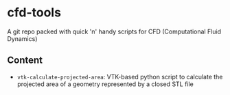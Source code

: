 # cfd-tools

A git repo packed with quick 'n' handy scripts for CFD (Computational Fluid Dynamics)

## Content

- `vtk-calculate-projected-area`: VTK-based python script to calculate the projected area of a geometry represented by a closed STL file